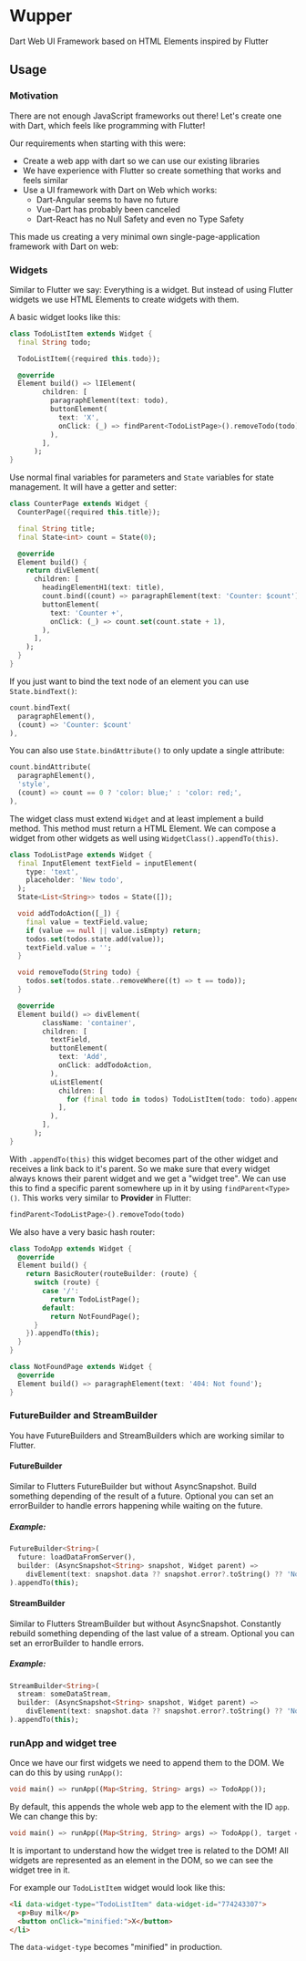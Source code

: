 # Wupper

Dart Web UI Framework based on HTML Elements inspired by Flutter

## Usage

### Motivation

There are not enough JavaScript frameworks out there! Let's create
one with Dart, which feels like programming with Flutter!

Our requirements when starting with this were:

- Create a web app with dart so we can use our existing libraries
- We have experience with Flutter so create something that works and feels similar
- Use a UI framework with Dart on Web which works:
  - Dart-Angular seems to have no future
  - Vue-Dart has probably been canceled
  - Dart-React has no Null Safety and even no Type Safety

This made us creating a very minimal own single-page-application framework with Dart on web:

### Widgets

Similar to Flutter we say: Everything is a widget. But instead of using Flutter widgets we use HTML Elements to create widgets with them.

A basic widget looks like this:

```dart
class TodoListItem extends Widget {
  final String todo;

  TodoListItem({required this.todo});

  @override
  Element build() => lIElement(
        children: [
          paragraphElement(text: todo),
          buttonElement(
            text: 'X',
            onClick: (_) => findParent<TodoListPage>().removeTodo(todo),
          ),
        ],
      );
}
```

Use normal final variables for parameters and `State` variables for state management. It will have a getter and setter:

```dart
class CounterPage extends Widget {
  CounterPage({required this.title});

  final String title;
  final State<int> count = State(0);

  @override
  Element build() {
    return divElement(
      children: [
        headingElementH1(text: title),
        count.bind((count) => paragraphElement(text: 'Counter: $count')),
        buttonElement(
          text: 'Counter +',
          onClick: (_) => count.set(count.state + 1),
        ),
      ],
    );
  }
}
```

If you just want to bind the text node of an element you can use `State.bindText()`:

```dart
count.bindText(
  paragraphElement(),
  (count) => 'Counter: $count'
),
```

You can also use `State.bindAttribute()` to only update a single attribute:

```dart
count.bindAttribute(
  paragraphElement(),
  'style',
  (count) => count == 0 ? 'color: blue;' : 'color: red;',
),
```

The widget class must extend `Widget` and at least implement a build method. This method must return a HTML Element. We can compose
a widget from other widgets as well using `WidgetClass().appendTo(this)`.

```dart
class TodoListPage extends Widget {
  final InputElement textField = inputElement(
    type: 'text',
    placeholder: 'New todo',
  );
  State<List<String>> todos = State([]);

  void addTodoAction([_]) {
    final value = textField.value;
    if (value == null || value.isEmpty) return;
    todos.set(todos.state.add(value));
    textField.value = '';
  }

  void removeTodo(String todo) {
    todos.set(todos.state..removeWhere((t) => t == todo));
  }

  @override
  Element build() => divElement(
        className: 'container',
        children: [
          textField,
          buttonElement(
            text: 'Add',
            onClick: addTodoAction,
          ),
          uListElement(
            children: [
              for (final todo in todos) TodoListItem(todo: todo).appendTo(this),
            ],
          ),
        ],
      );
}
```

With `.appendTo(this)` this widget becomes part of the other widget and receives a link back to it's parent. So we make sure
that every widget always knows their parent widget and we get a "widget tree". We can use this to find a specific parent
somewhere up in it by using `findParent<Type>()`. This works very similar to **Provider** in Flutter:

```dart
findParent<TodoListPage>().removeTodo(todo)
```
We also have a very basic hash router:

```dart
class TodoApp extends Widget {
  @override
  Element build() {
    return BasicRouter(routeBuilder: (route) {
      switch (route) {
        case '/':
          return TodoListPage();
        default:
          return NotFoundPage();
      }
    }).appendTo(this);
  }
}

class NotFoundPage extends Widget {
  @override
  Element build() => paragraphElement(text: '404: Not found');
}
```

### FutureBuilder and StreamBuilder

You have FutureBuilders and StreamBuilders which are working similar to Flutter.

#### FutureBuilder

Similar to Flutters FutureBuilder but without AsyncSnapshot. Build something
depending of the result of a future. Optional you can set an errorBuilder to
handle errors happening while waiting on the future.

##### Example:

```dart
FutureBuilder<String>(
  future: loadDataFromServer(),
  builder: (AsyncSnapshot<String> snapshot, Widget parent) =>
    divElement(text: snapshot.data ?? snapshot.error?.toString() ?? 'No data yet'),
).appendTo(this);
```

#### StreamBuilder

Similar to Flutters StreamBuilder but without AsyncSnapshot. Constantly
rebuild something depending of the last value of a stream. Optional you can
set an errorBuilder to handle errors.

##### Example:

```dart
StreamBuilder<String>(
  stream: someDataStream,
  builder: (AsyncSnapshot<String> snapshot, Widget parent) =>
    divElement(text: snapshot.data ?? snapshot.error?.toString() ?? 'No data yet'),
).appendTo(this);
```

### runApp and widget tree

Once we have our first widgets we need to append them to the DOM. We can do this by using `runApp()`:

```dart
void main() => runApp((Map<String, String> args) => TodoApp());
```

By default, this appends the whole web app to the element with the ID `app`. We can change this by:

```dart
void main() => runApp((Map<String, String> args) => TodoApp(), target = document.querySelector(#'other-id'));
```

It is important to understand how the widget tree is related to the DOM! All widgets are represented
as an element in the DOM, so we can see the widget tree in it.

For example our `TodoListItem` widget would look like this:

```html
<li data-widget-type="TodoListItem" data-widget-id="774243307">
  <p>Buy milk</p>
  <button onClick="minified:">X</button>
</li>
```

The `data-widget-type` becomes "minified" in production.
